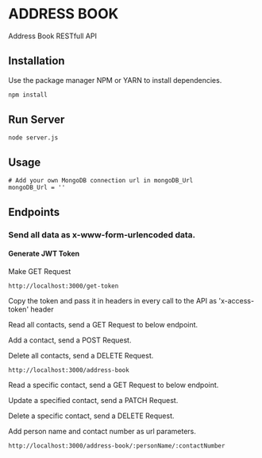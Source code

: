 # ADDRESS BOOK

Address Book RESTfull API

## Installation

Use the package manager NPM or YARN to install dependencies.

```bash
npm install
```

## Run Server

```
node server.js
```

## Usage

```
# Add your own MongoDB connection url in mongoDB_Url
mongoDB_Url = ''
```

## Endpoints

### Send all data as x-www-form-urlencoded data.

#### Generate JWT Token

Make GET Request
```
http://localhost:3000/get-token
```

Copy the token and pass it in headers in every call to the API as 'x-access-token' header


Read all contacts, send a GET Request to below endpoint.

Add a contact, send a POST Request.

Delete all contacts, send a DELETE Request.
```
http://localhost:3000/address-book
```
Read a specific contact, send a GET Request to below endpoint.

Update a specified contact, send a PATCH Request.

Delete a specific contact, send a DELETE Request.

Add person name and contact number as url parameters.
```
http://localhost:3000/address-book/:personName/:contactNumber
```
